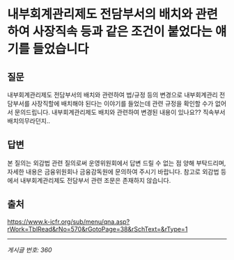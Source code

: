 # 내부회계관리제도 전담부서의 배치와 관련하여 사장직속 등과 같은 조건이 붙었다는 얘기를 들었습니다

## 질문
내부회계관리제도 전담부서의 배치와 관련하여
법/규정 등의 변경으로 내부회계관리 전담부서를 사장직할에 배치해야 된다는 이야기를 들었는데
관련 규정을 확인할 수가 없어서
문의드립니다.
내부회계관리제도 배치와 관련하여 변경된 내용이 있나요?? 직속부서 배치의무라던지..

## 답변
본 질의는 외감법 관련 질의로써 운영위원회에서 답변 드릴 수 없는 점 양해 부탁드리며, 자세한 내용은 금융위원회나 금융감독원에 문의하여 주시기 바랍니다.
참고로 외감법 등에서 내부회계관리제도 전담부서 관련 조문은 존재하지 않습니다.

## 출처
https://www.k-icfr.org/sub/menu/qna.asp?rWork=TblRead&rNo=570&rGotoPage=38&rSchText=&rType=1

---
*게시글 번호: 360*
